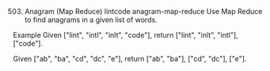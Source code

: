 503. Anagram (Map Reduce)
lintcode anagram-map-reduce
Use Map Reduce to find anagrams in a given list of words.

Example
Given ["lint", "intl", "inlt", "code"], return ["lint", "inlt", "intl"],["code"].

Given ["ab", "ba", "cd", "dc", "e"], return ["ab", "ba"], ["cd", "dc"], ["e"].
